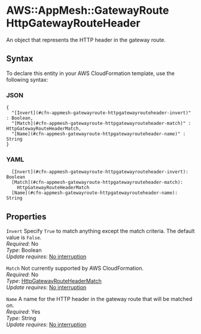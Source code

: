 # AWS::AppMesh::GatewayRoute HttpGatewayRouteHeader<a name="aws-properties-appmesh-gatewayroute-httpgatewayrouteheader"></a>

An object that represents the HTTP header in the gateway route\.

## Syntax<a name="aws-properties-appmesh-gatewayroute-httpgatewayrouteheader-syntax"></a>

To declare this entity in your AWS CloudFormation template, use the following syntax:

### JSON<a name="aws-properties-appmesh-gatewayroute-httpgatewayrouteheader-syntax.json"></a>

```
{
  "[Invert](#cfn-appmesh-gatewayroute-httpgatewayrouteheader-invert)" : Boolean,
  "[Match](#cfn-appmesh-gatewayroute-httpgatewayrouteheader-match)" : HttpGatewayRouteHeaderMatch,
  "[Name](#cfn-appmesh-gatewayroute-httpgatewayrouteheader-name)" : String
}
```

### YAML<a name="aws-properties-appmesh-gatewayroute-httpgatewayrouteheader-syntax.yaml"></a>

```
  [Invert](#cfn-appmesh-gatewayroute-httpgatewayrouteheader-invert): Boolean
  [Match](#cfn-appmesh-gatewayroute-httpgatewayrouteheader-match): 
    HttpGatewayRouteHeaderMatch
  [Name](#cfn-appmesh-gatewayroute-httpgatewayrouteheader-name): String
```

## Properties<a name="aws-properties-appmesh-gatewayroute-httpgatewayrouteheader-properties"></a>

`Invert`  <a name="cfn-appmesh-gatewayroute-httpgatewayrouteheader-invert"></a>
Specify `True` to match anything except the match criteria\. The default value is `False`\.  
*Required*: No  
*Type*: Boolean  
*Update requires*: [No interruption](https://docs.aws.amazon.com/AWSCloudFormation/latest/UserGuide/using-cfn-updating-stacks-update-behaviors.html#update-no-interrupt)

`Match`  <a name="cfn-appmesh-gatewayroute-httpgatewayrouteheader-match"></a>
Not currently supported by AWS CloudFormation\.  
*Required*: No  
*Type*: [HttpGatewayRouteHeaderMatch](aws-properties-appmesh-gatewayroute-httpgatewayrouteheadermatch.md)  
*Update requires*: [No interruption](https://docs.aws.amazon.com/AWSCloudFormation/latest/UserGuide/using-cfn-updating-stacks-update-behaviors.html#update-no-interrupt)

`Name`  <a name="cfn-appmesh-gatewayroute-httpgatewayrouteheader-name"></a>
A name for the HTTP header in the gateway route that will be matched on\.  
*Required*: Yes  
*Type*: String  
*Update requires*: [No interruption](https://docs.aws.amazon.com/AWSCloudFormation/latest/UserGuide/using-cfn-updating-stacks-update-behaviors.html#update-no-interrupt)